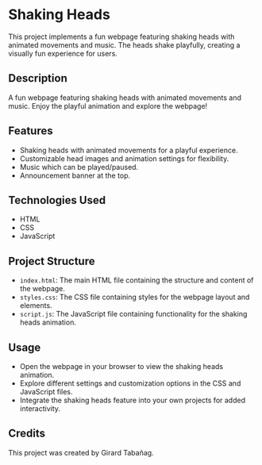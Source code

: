 # Shaking Heads

This project implements a fun webpage featuring shaking heads with animated movements and music. The heads shake playfully, creating a visually fun experience for users.

## Description

A fun webpage featuring shaking heads with animated movements and music. Enjoy the playful animation and explore the webpage!

## Features

- Shaking heads with animated movements for a playful experience.
- Customizable head images and animation settings for flexibility.
- Music which can be played/paused.
- Announcement banner at the top.

## Technologies Used

- HTML
- CSS
- JavaScript

## Project Structure

- `index.html`: The main HTML file containing the structure and content of the webpage.
- `styles.css`: The CSS file containing styles for the webpage layout and elements.
- `script.js`: The JavaScript file containing functionality for the shaking heads animation.

## Usage

- Open the webpage in your browser to view the shaking heads animation.
- Explore different settings and customization options in the CSS and JavaScript files.
- Integrate the shaking heads feature into your own projects for added interactivity.

## Credits

This project was created by Girard Tabañag.
